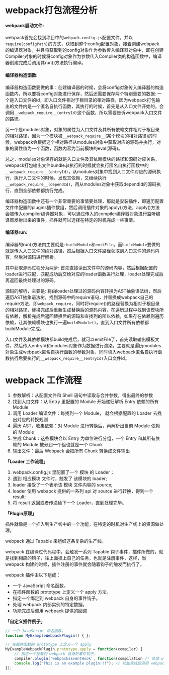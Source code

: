  # webpack打包流程分析

 #### webpack启动文件:

webpack首先会找到项目中的`webpack.config.js`配置文件，并以`require(configPath)`的方式，获取到整个config配置对象，接着创建webpack的编译器对象，并且将获取到的config对象作为参数传入编译器对象中，即在创建Compiler对象的时候将config对象作为参数传入Compiler类的构造函数中，编译器创建完成后调用其run()方法执行编译。

#### 编译器构造函数:

编译器构造函数要做的事：创建编译器的时候，会将config对象传入编译器的构造函数内，所以要将config对象进行保存，然后还需要保存两个特别重要的数据:
一个是入口文件的id，即入口文件相对于根目录的相对路径，因为webpack打包输出的文件内是一个匿名自执行函数，其执行的时候，首先是从入口文件开始的，会调用`__webpack_require__(entryId)`这个函数，所以需要告诉webpack入口文件的路径。

另一个是modules对象，对象的属性为入口文件及其所有依赖文件相对于根目录的相对路径，因为一个模块被`__webpack_require__`(某个模块的相对路径)的时候，webpack会根据这个相对路径从modules对象中获取对应的源码并执行，对象的属性值为一个函数，函数内容为当前模块的eval(源码)。

总之，modules对象保存的就是入口文件及其依赖模块的路径和源码对应关系，webpack打包输出文件bundle.js执行的时候就会执行匿名自执行函数中的`__webpack_require__(entryId)`，从modules对象中找到入口文件对应的源码执行，执行入口文件的时候，发现其依赖，又继续执行`__webpack_require__(dependId)`，再从modules对象中获取dependId的源码执行，直到全部依赖都执行完成。

编译器构造函数中还有一个非常重要的事情要处理，那就是安装插件，即遍历配置文件中配置的plugins插件数组，然后调用插件对象的apply()方法，apply()方法会被传入compiler编译器对象，可以通过传入的compiler编译器对象进行监听编译器发射出来的事件，插件就可以选择在特定的时机完成一些事情。

#### 编译器run:

编译器的run()方法内主要就是: `buildModule`和`emitFile`。而`buildModule`要做的就是传入入口文件的绝对路径，然后根据入口文件路径获取到入口文件的源码内容，然后对源码进行解析。

其中获取源码过程分为两步: 首先直接读出文件中的源码内容，然后根据配置的loader进行匹配，匹配成功后交给对应的loader函数进行处理，loader处理完成后再返回最终处理过的源码。

源码的解析，主要是: 将由loader处理过的源码内容转换为AST抽象语法树，然后遍历AST抽象语法树，找到源码中的require语句，并替换成webpack自己的require方法，即`webpack_require`，同时将require()的路径替换为相对于根目录的相对路径，替换完成后重新生成替换后的源码内容，在遍历过程中找到该模块所有依赖，解析完成后返回替换后的源码和查找到的所以依赖，如果存在依赖则遍历依赖，让其依赖模块也执行一遍`buildModule()`，直到入口文件所有依赖都buildModule完成。

入口文件及其依赖模块都build完成后，就可以emitFile了，首先读取输出模板文件，然后传入entryId和modules对象作为数据进行渲染，主要就是遍历modules对象生成webpack匿名自执行函数的参数对象，同时填入webpack匿名自执行函数执行后要执行的`__webpack_require__(entryId)`入口文件id。



# webpack 工作流程

1. 参数解析：从配置文件和 Shell 语句中读取与合并参数，得出最终的参数
2. 找到入口文件：从 Entry 里配置的 Module 开始递归解析 Entry 依赖的所有 Module
3. 调用 Loader 编译文件：每找到一个 Module， 就会根据配置的 Loader 去找出对应的转换规则
4. 遍历 AST，收集依赖：对 Module 进行转换后，再解析出当前 Module 依赖的 Module
5. 生成 Chunk：这些模块会以 Entry 为单位进行分组，一个 Entry 和其所有依赖的 Module 被分到一个组也就是一个 Chunk
6. 输出文件：最后 Webpack 会把所有 Chunk 转换成文件输出



**「Loader 工作流程」**

1. webpack.config.js 里配置了一个 模块 的 Loader；
2. 遇到 相应模块 文件时，触发了 该模块的 loader;
3. loader 接受了一个表示该 模块 文件内容的 source;
4. loader 使用 webapck 提供的一系列 api 对 source 进行转换，得到一个 result;
5. 将 result 返回或者传递给下一个 Loader，直到处理完毕。



**「Plugin原理」**

插件就像是一个插入到生产线中的一个功能，在特定的时机对生产线上的资源做处理。

webpack 通过 Tapable 来组织这条复杂的生产线。 

webpack 在编译过代码程中，会触发一系列 Tapable 钩子事件，插件所做的，就是找到相应的钩子，往上面挂上自己的任务，也就是注册事件，这样，当 webpack 构建的时候，插件注册的事件就会随着钩子的触发而执行了。

webpack 插件由以下组成：

- 一个 JavaScript 命名函数。
- 在插件函数的 prototype 上定义一个 apply 方法。
- 指定一个绑定到 webpack 自身的事件钩子。
- 处理 webpack 内部实例的特定数据。
- 功能完成后调用 webpack 提供的回调



**「自定义插件例子」**

```js
// 一个 JavaScript 命名函数。 
function MyExampleWebpackPlugin() { }; 

// 在插件函数的 prototype 上定义一个 apply
MyExampleWebpackPlugin.prototype.apply = function(compiler) { 
	// 指定一个挂载到 webpack 自身的事件钩子。 
	compiler.plugin('webpacksEventHook', function(compilation /* 处理 webpack 内部实例的特定数据。*/, callback) { 
	console.log("This is an example plugin!!!"); // 功能完成后调用 webpack 提供的回调。 		callback(); 
}); 
```

